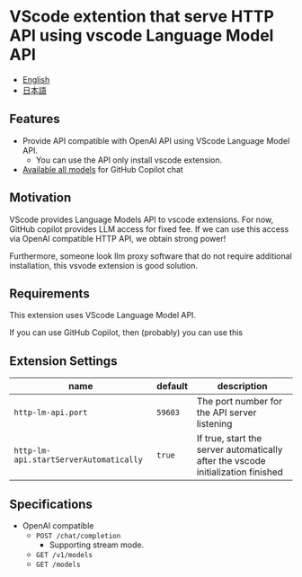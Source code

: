 # VScode extention that serve HTTP API using vscode Language Model API

 - [English](https://github.com/flat35hd99/vscode-http-lm-api/blob/main/README.md)
 - [日本語](https://github.com/flat35hd99/vscode-http-lm-api/blob/main/README_ja.md)

## Features

 - Provide API compatible with OpenAI API using VScode Language Model API.
   - You can use the API only install vscode extension.
 - [Available all models](https://docs.github.com/en/copilot/using-github-copilot/ai-models/changing-the-ai-model-for-copilot-chat) for GitHub Copilot chat

<!-- Describe specific features of your extension including screenshots of your extension in action. Image paths are relative to this README file.

For example if there is an image subfolder under your extension project workspace:

\!\[feature X\]\(images/feature-x.png\)

> Tip: Many popular extensions utilize animations. This is an excellent way to show off your extension! We recommend short, focused animations that are easy to follow. -->

## Motivation

VScode provides Language Models API to vscode extensions. For now, GitHub copilot provides LLM access for fixed fee. If we can use this access via OpenAI compatible HTTP API, we obtain strong power!

Furthermore, someone look llm proxy software that do not require additional installation, this vsvode extension is good solution.

## Requirements

This extension uses VScode Language Model API.

If you can use GitHub Copilot, then (probably) you can use this 

## Extension Settings

| name                                 | default | description                                                              |
|-|-|-|
|`http-lm-api.port`                    |`59603`  |The port number for the API server listening                              |
|`http-lm-api.startServerAutomatically`|`true`   |If true, start the server automatically after the vscode initialization finished|

## Specifications

 - OpenAI compatible
   - `POST /chat/completion`
     - Supporting stream mode.
   - `GET /v1/models`
   - `GET /models`
